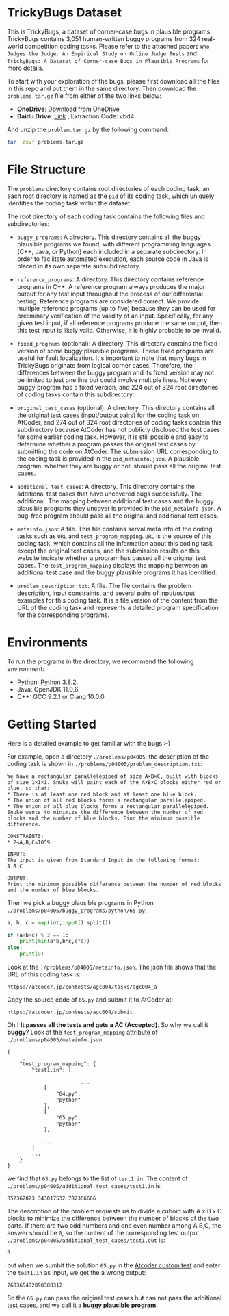 # TrickyBugs Dataset
This is TrickyBugs, a dataset of corner-case bugs in plausible programs. TrickyBugs contains 3,051 human-written buggy programs from 324 real-world competition coding tasks. Please refer to the attached papers `Who Judges the Judge: An Empirical Study on Online Judge Tests` and `TrickyBugs: A Dataset of Corner-case Bugs in Plausible Programs` for more details.

To start with your exploration of the bugs, please first download all the files in this repo and put them in the same directory. Then download the `problems.tar.gz` file from either of the two links below:  

- **OneDrive**: [Download from OneDrive](https://1drv.ms/u/s!AqF1ATQsra1GiloFTbnHBeueaFmy)
- **Baidu Drive**: [Link](https://pan.baidu.com/s/1E7LgNTGF8mXwjM8x9UuMuQ?pwd=vbd4) , Extraction Code: vbd4

And unzip the `problem.tar.gz` by the following command:

```bash
tar -zxvf problems.tar.gz
```

# File Structure


The `problems` directory contains root directories of each coding task, an each root directory is named as the `pid` of its coding task, which uniquely identifies the coding task within the dataset. 


The root directory of each coding task contains the following files and subdirectories:

- `buggy_programs`: A directory. This directory contains all the buggy plausible programs we found, with different programming languages (C++, Java, or Python) each included in a separate subdirectory. In order to facilitate automated execution, each source code in Java is placed in its own separate subsubdirectory.

- `reference_programs`: A directory. This directory contains reference programs in C++. A reference program always produces the major output for any test input throughout the process of our differential testing. Reference programs are considered correct. We provide multiple reference programs (up to five) because they can be used for preliminary verification of the validity of an input. Specifically, for any given test input, if all reference programs produce the same output, then this test input is likely valid. Otherwise, it is highly probable to be invalid.
  
- `fixed_programs` (optional): A directory. This directory contains the fixed version of some buggy plausible programs. These fixed programs are useful for fault localization. It's important to note that many bugs in TrickyBugs originate from logical corner cases. Therefore, the differences between the buggy program and its fixed version may not be limited to just one line but could involve multiple lines. Not every buggy program has a fixed version, and 224 out of 324 root directories of coding tasks contain this subdirectory.
  
- `original_test_cases` (optional): A directory. This directory contains all the original test cases (input/output pairs) for the coding task on AtCoder, and 274 out of 324 root directories of coding tasks contain this subdirectory because AtCoder has not publicly disclosed the test cases for some earlier coding task. However, it is still possible and easy to determine whether a program passes the original test cases by submitting the code on AtCoder. The submission URL corresponding to the coding task is provided in the `pid_metainfo.json`. A plausible program, whether they are buggy or not, should pass all the original test cases.
  
- `additional_test_cases`: A directory. This directory contains the additional test cases that have uncovered bugs successfully. The additional. The mapping between additional test cases and the buggy plausible programs they uncover is provided in the `pid_metainfo.json`. A bug-free program should pass all the original and additional test cases.
  
- `metainfo.json`: A file. This file contains serval meta info of the coding tasks such as `URL` and `test_program_mapping`. `URL` is the source of this coding task, which contains all the information about this coding task except the original test cases, and the submission results on this website indicate whether a program has passed all the original test cases. The `test_program_mapping` displays the mapping between an additional test case and the buggy plausible programs it has identified.
  
- `problem_description.txt`: A file. The file contains the problem description, input constraints, and several pairs of input/output examples for this coding task. It is a file version of the content from the URL of the coding task and represents a detailed program specification for the corresponding programs.  

# Environments
To run the programs in the directory, we recommend the following environment:

   - Python: Python 3.8.2.
   - Java: OpenJDK 11.0.6.
   - C++: GCC 9.2.1 or Clang 10.0.0.

# Getting Started

Here is a detailed example to get familiar with the bugs :-)

For example, open a directory `./problems/p04005`, the description of the coding task is shown in `./problems/p04005/problem_description.txt`:

```
We have a rectangular parallelepiped of size A×B×C, built with blocks of size 1×1×1. Snuke will paint each of the A×B×C blocks either red or blue, so that:
* There is at least one red block and at least one blue block.
* The union of all red blocks forms a rectangular parallelepiped.
* The union of all blue blocks forms a rectangular parallelepiped.
Snuke wants to minimize the difference between the number of red blocks and the number of blue blocks. Find the minimum possible difference.

CONSTRAINTS:
* 2≤A,B,C≤10^9

INPUT:
The input is given from Standard Input in the following format:
A B C

OUTPUT:
Print the minimum possible difference between the number of red blocks and the number of blue blocks.
```

Then we pick a buggy plausible programs in Python `./problems/p04005/buggy_programs/python/65.py`:

```python
a, b, c = map(int,input().split())

if (a+b+c) % 2 == 1:
    print(min(a*b,b*c,c*a))
else:
    print(0)
```

Look at the `./problems/p04005/metainfo.json`. The json file shows that the URL of this coding task is:

```
https://atcoder.jp/contests/agc004/tasks/agc004_a
```

Copy the source code of `65.py` and submit it to AtCoder at:
```
https://atcoder.jp/contests/agc004/submit
```

Oh ! **It passes all the tests and gets a AC (Accepted)**. So why we call it **buggy**? Look at the `test_program_mapping` attribute of  `./problems/p04005/metainfo.json`:

```
{
    ...
    "test_program_mapping": {
        "test1.in": [

						...
            [
                "64.py",
                "python"
            ],
            [
                "65.py",
                "python"
            ],

            ...
        ]
        ...
    }
}
```



we find that `65.py` belongs to the list of `test1.in`. The content of `./problems/p04005/additional_test_cases/test1.in` is:

```
852362023 343017532 782366666
```

The description of the problem requests us to divide a cuboid with A x B x C blocks to minimize the difference between the number of blocks of the two parts. If there are two odd numbers and one even number among A,B,C, the answer should be `0`, so the content  of the corresponding test output `./problems/p04005/additional_test_cases/test1.out` is:

```
0
```

but when we sumbit the solution `65.py` in the [Atcoder custom test](https://atcoder.jp/contests/agc004/custom_test) and enter the `test1.in` as input, we get the a wrong output:

```
268365482890388312
```

So the `65.py` can pass the original test cases but can not pass the additional test cases, and we call it a **buggy plausible program**.

